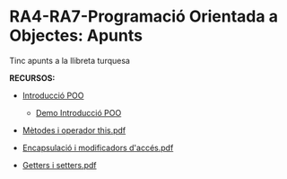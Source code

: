 # RA4-RA7-Programació Orientada a Objectes: Apunts

Tinc apunts a la llibreta turquesa

**RECURSOS:**
* [Introducció POO](./M3-D17-Introducció%20POO.pdf)
  * [Demo Introducció POO](https://github.com/ITEC-BCN/Demo-Mario-Kart-POO?authuser=0)

* [Mètodes i operador this.pdf](M3-D18-POO_%20M%C3%A8todes%20i%20operador%20this.pdf)
* [Encapsulació i modificadors d'accés.pdf](M3-D19-POO_%20Encapsulaci%C3%B3%20i%20modificadors%20d%27acc%C3%A9s.pdf)
* [Getters i setters.pdf](M3-D20-POO_%20Getters%20i%20setters.pdf)

